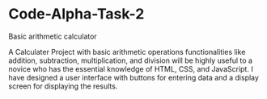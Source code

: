 # Code-Alpha-Task-2
 Basic arithmetic calculator

A Calculater Project with basic arithmetic operations functionalities like addition, subtraction, multiplication, and division will be highly useful to a novice who has the 
essential knowledge of HTML, CSS, and JavaScript. I have designed a user interface with buttons for entering data and a display screen for displaying the results.
